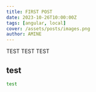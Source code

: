 ```yaml
---
title: FIRST POST  
date: 2023-10-26T10:00:00Z 
tags: [angular, local]
cover: /assets/posts/images.png
author: AMINE
---
```

TEST TEST TEST

## test
```bash
test